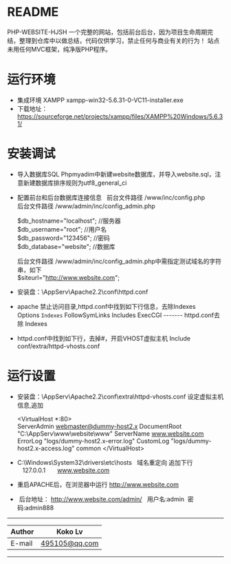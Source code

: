 
README
===========================
PHP-WEBSITE-HJSH 一个完整的网站，包括前台后台，因为项目生命周期完结，整理到仓库中以做总结，代码仅供学习，禁止任何与商业有关的行为！
站点未用任何MVC框架，纯净版PHP程序。

运行环境
===========================
 * 集成环境 XAMPP xampp-win32-5.6.31-0-VC11-installer.exe
 * 下载地址：https://sourceforge.net/projects/xampp/files/XAMPP%20Windows/5.6.31/

安装调试
===========================
 * 导入数据库SQL Phpmyadim中新建website数据库，并导入website.sql，注意新建数据库排序规则为utf8_general_ci  
 
 * 配置前台和后台数据库连接信息  
 	前台文件路径 /www/inc/config.php  
	后台文件路径 /www/admin/inc/config_admin.php 
 
 	$db_hostname="localhost"; //服务器  
	$db_username="root"; //用户名  
	$db_password="123456"; //密码  
	$db_database="website"; //数据库  
	
	后台文件路径 /www/admin/inc/config_admin.php中需指定测试域名的字符串，如下  
	$siteurl="http://www.website.com";

 * 安装盘：\AppServ\Apache2.2\conf\httpd.conf
 * apache 禁止访问目录,httpd.conf中找到如下行信息，去除Indexes  
	Options `Indexes` FollowSymLinks Includes ExecCGI ------- httpd.conf去除 Indexes   
	
 * httpd.conf中找到如下行，去掉#，开启VHOST虚拟主机 
	Include conf/extra/httpd-vhosts.conf    
   
运行设置
=========================== 
 
 *  安装盘：\AppServ\Apache2.2\conf\extra\httpd-vhosts.conf 设定虚拟主机信息,追加
 
	\<VirtualHost *:80\>  
		ServerAdmin webmaster@dummy-host2.x
		DocumentRoot "C:\AppServ\www\website\www"
		ServerName www.website.com
		ErrorLog "logs/dummy-host2.x-error.log"
		CustomLog "logs/dummy-host2.x-access.log" common
	\</VirtualHost\>  
	

 *  C:\Windows\System32\drivers\etc\hosts    域名重定向 追加下行  
    127.0.0.1       www.website.com

 *  重启APACHE后，在浏览器中运行 http://www.website.com
 *  后台地址： http://www.website.com/admin/   用户名:admin  密码:admin888 
****
	
|Author|Koko Lv|
|---|---
|E-mail|495105@qq.com

****

